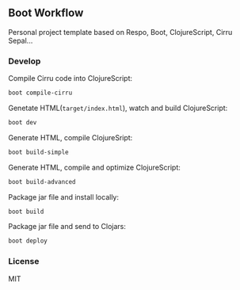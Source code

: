 
Boot Workflow
----

Personal project template based on Respo, Boot, ClojureScript, Cirru Sepal...

### Develop

Compile Cirru code into ClojureScript:

```bash
boot compile-cirru
```

Genetate HTML(`target/index.html`), watch and build ClojureScript:

```bash
boot dev
```

Generate HTML, compile ClojureSript:

```bash
boot build-simple
```

Generate HTML, compile and optimize ClojureScript:

```bash
boot build-advanced
```

Package jar file and install locally:

```bash
boot build
```

Package jar file and send to Clojars:

```bash
boot deploy
```

### License

MIT
